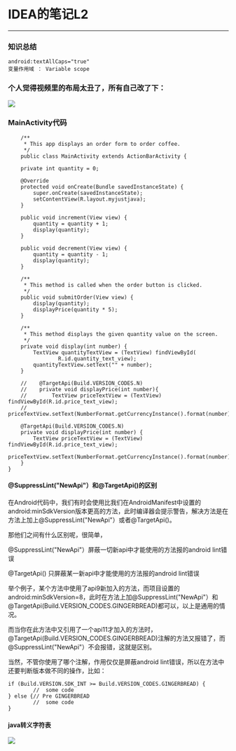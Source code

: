 # IDEA的笔记L2  
---

### 知识总结  
	android:textAllCaps="true"  
	变量作用域 ： Variable scope  
### 个人觉得视频里的布局太丑了，所有自己改了下：
![](http://i.imgur.com/S1ROAck.png)   

### MainActivity代码  

		/**
		 * This app displays an order form to order coffee.
		 */
		public class MainActivity extends ActionBarActivity {

		private int quantity = 0;

		@Override
    	protected void onCreate(Bundle savedInstanceState) {
        	super.onCreate(savedInstanceState);
        	setContentView(R.layout.myjustjava);
    	}

    	public void increment(View view) {
        	quantity = quantity + 1;
        	display(quantity);
    	}

    	public void decrement(View view) {
        	quantity = quantity - 1;
        	display(quantity);
    	}

    	/**
     	 * This method is called when the order button is clicked.
     	 */
    	public void submitOrder(View view) {
        	display(quantity);
        	displayPrice(quantity * 5);
    	}

    	/**
     	 * This method displays the given quantity value on the screen.
     	 */
    	private void display(int number) {
        	TextView quantityTextView = (TextView) findViewById(
                	R.id.quantity_text_view);
        	quantityTextView.setText("" + number);
    	}

		//    @TargetApi(Build.VERSION_CODES.N)
		//    private void displayPrice(int number){
		//        TextView priceTextView = (TextView) findViewById(R.id.price_text_view);
		//        priceTextView.setText(NumberFormat.getCurrencyInstance().format(number));

    	@TargetApi(Build.VERSION_CODES.N)
    	private void displayPrice(int number) {
        	TextView priceTextView = (TextView) findViewById(R.id.price_text_view);
        	priceTextView.setText(NumberFormat.getCurrencyInstance().format(number));
    	}
	}
#### @SuppressLint("NewApi"）和@TargetApi()的区别  
在Android代码中，我们有时会使用比我们在AndroidManifest中设置的android:minSdkVersion版本更高的方法，此时编译器会提示警告，解决方法是在方法上加上@SuppressLint("NewApi"）或者@TargetApi()。  

那他们之间有什么区别呢，很简单，

@SuppressLint("NewApi"）屏蔽一切新api中才能使用的方法报的android lint错误

@TargetApi() 只屏蔽某一新api中才能使用的方法报的android lint错误

举个例子，某个方法中使用了api9新加入的方法，而项目设置的android:minSdkVersion=8，此时在方法上加@SuppressLint("NewApi"）和@TargetApi(Build.VERSION_CODES.GINGERBREAD)都可以，以上是通用的情况。

而当你在此方法中又引用了一个api11才加入的方法时，@TargetApi(Build.VERSION_CODES.GINGERBREAD)注解的方法又报错了，而@SuppressLint("NewApi"）不会报错，这就是区别。    

当然，不管你使用了哪个注解，作用仅仅是屏蔽android lint错误，所以在方法中还要判断版本做不同的操作，比如：

	if (Build.VERSION.SDK_INT >= Build.VERSION_CODES.GINGERBREAD) {  
			//  some code
	} else {// Pre GINGERBREAD  
            //  some code
	}   
#### java转义字符表  
![](http://i.imgur.com/fHPfLRw.png)   
